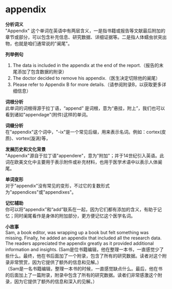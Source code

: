 # appendix

**分析词义**  
"Appendix" 这个单词在英语中有两层含义，一是指书籍或报告等文献最后附加的章节或部分，可以包含补充信息、研究数据、详细证据等。二是指人体蠕虫状突出物，也就是咱们通常说的"阑尾"。

  

**列举例句**

  

1.  The data is included in the appendix at the end of the report.（报告的末尾添加了包含数据的附录）
2.  The doctor decided to remove his appendix.（医生决定切除他的阑尾）
3.  Please refer to Appendix B for more details.（请参阅附录B，以获取更多详细信息）

  

**词根分析**  
此单词的词根得源于拉丁语，“append” 是词根，意为“悬挂，附上”，我们也可以看到诸如"appendage"(附件)这样的单词。

  

**词缀分析**  
在"appendix"这个词中，"-ix"是一个常见后缀，用来表示名词。例如：cortex(皮质)、vortex(漩涡)等，

  

**发展历史和文化背景**  
"Appendix"源自于拉丁语"appendere"，意为"附加"；并于14世纪引入英语。此词在欧美文化中主要用于表示附件或补充材料，也用于医学术语中以表示人体阑尾。

  

**单词变形**  
对于"appendix"没有常见的变形，不过它的复数形式为"appendices"或"appendixes"。

  

**记忆辅助**  
你可以将“appendix”和“add”联系在一起，因为它们都有添加的含义，有助于记忆；同时阑尾看作是身体的附加部分，更方便记忆这个医学名词。

  

**小故事**  
Sam, a book editor, was wrapping up a book but felt something was missing. Finally, he added an appendix that included all the research data. The readers appreciated the appendix greatly as it provided additional information and insights. (Sam是位书籍编辑，他在整理一本书，一直感觉少了些什么。最终，他在书后面加了一个附录，包含了所有的研究数据。读者对这个附录非常赞赏，因为它提供了额外的信息和见解。)  
（Sam是一名书籍编辑，整理一本书的时候，一直感觉缺点什么。最后，他在书的后面加上了一篇附录，附录中包含了所有的研究数据。读者们非常感激这个附录，因为它提供了额外的信息和深入的见解。）
